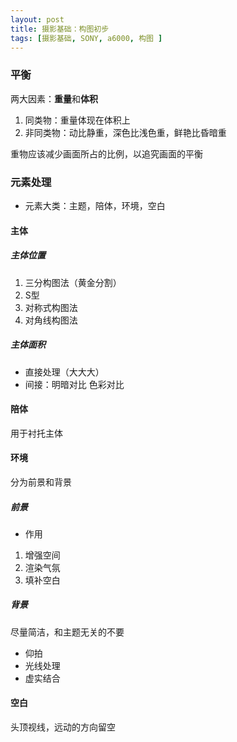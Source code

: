```yaml
---
layout: post
title: 摄影基础：构图初步
tags: [摄影基础, SONY, a6000, 构图 ]
---
```

### 平衡
两大因素：**重量**和**体积**
1. 同类物：重量体现在体积上
2. 非同类物：动比静重，深色比浅色重，鲜艳比昏暗重

重物应该减少画面所占的比例，以追究画面的平衡
### 元素处理
- 元素大类：主题，陪体，环境，空白
#### 主体
##### 主体位置
1. 三分构图法（黄金分割）
2. S型
3. 对称式构图法
4. 对角线构图法
##### 主体面积
- 直接处理（大大大）
- 间接：明暗对比 色彩对比
#### 陪体 
用于衬托主体
#### 环境
分为前景和背景
##### 前景
- 作用
1. 增强空间
2. 渲染气氛
3. 填补空白
##### 背景
尽量简洁，和主题无关的不要
- 仰拍
- 光线处理
- 虚实结合
#### 空白
头顶视线，远动的方向留空